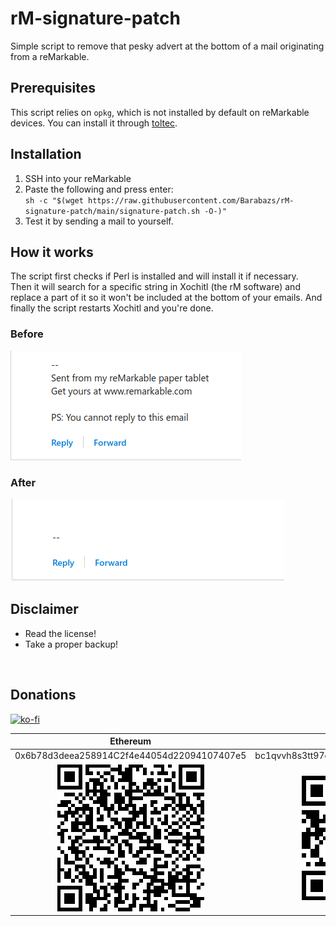 # rM-signature-patch
Simple script to remove that pesky advert at the bottom of a mail originating from a reMarkable.

## Prerequisites
This script relies on `opkg`, which is not installed by default on reMarkable devices.
You can install it through [toltec](https://github.com/toltec-dev/toltec).

## Installation
1. SSH into your reMarkable
2. Paste the following and press enter:  
`sh -c "$(wget https://raw.githubusercontent.com/Barabazs/rM-signature-patch/main/signature-patch.sh -O-)"`
3. Test it by sending a mail to yourself.

## How it works
The script first checks if Perl is installed and will install it if necessary.  
Then it will search for a specific string in Xochitl (the rM software) and replace a part of it so it won't be included at the bottom of your emails.
And finally the script restarts Xochitl and you're done.


### Before
![Before](media/before.png)

### After  
![After](media/after.png)

## Disclaimer
* Read the license!
* Take a proper backup! 

<br>  

## Donations

[![ko-fi](https://www.ko-fi.com/img/githubbutton_sm.svg)](https://ko-fi.com/T6T51XKUJ)

|Ethereum|Bitcoin|
|:-:	|:-:	|
|0x6b78d3deea258914C2f4e44054d22094107407e5|bc1qvvh8s3tt97cwy20mfdttpwqw0vgsrrceq8zkmw|
|![eth](.github/eth.png)|![btc](.github/btc.png)|
